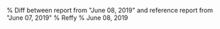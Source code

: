 % Diff between report from "June 08, 2019" and reference report from "June 07, 2019"
% Reffy
% June 08, 2019

